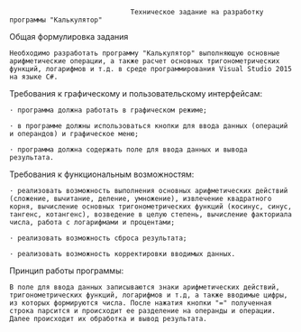                                   Техническое задание на разработку программы "Калькулятор"

Общая формулировка задания

    Необходимо разработать программу "Калькулятор" выполняющую основные арифметические операции, а также расчет основных тригонометрических функций, логарифмов и т.д. в среде программирования Visual Studio 2015 на языке C#.

Требования к графическому и пользовательскому интерфейсам:

    · программа должна работать в графическом режиме;

    · в программе должны использоваться кнопки для ввода данных (операций и операндов) и графическое меню;

    · программа должна содержать поле для ввода данных и вывода результата.

Требования к функциональным возможностям:

    · реализовать возможность выполнения основных арифметических действий (сложение, вычитание, деление, умножение), извлечение квадратного корня, вычисление основных тригонометрических функций (косинус, синус, тангенс, котангенс), возведение в целую степень, вычисление факториала числа, работа с логарифмами и процентами;

    · реализовать возможность сброса результата;
    
    · реализовать возможность корректировки вводимых данных.
    
Принцип работы программы:
    
    В поле для ввода данных записываются знаки арифметических действий, тригонометрических функций, логарифмов и т.д, а также вводимые цифры, из которых формируются числа. После нажатия кнопки "=" полученная строка парсится и происходит ее разделение на операнды и операции. Далее происходит их обработка и вывод результата. 
    
